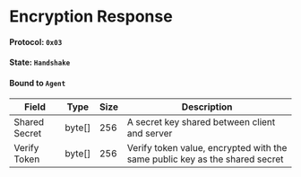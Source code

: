 # Encryption Response

#### Protocol: `0x03`

#### State: `Handshake`

#### Bound to `Agent`

| Field         | Type   | Size | Description                                                                 |
| ------------- | ------ | ---- | --------------------------------------------------------------------------- |
| Shared Secret | byte[] | 256  | A secret key shared between client and server                               |
| Verify Token  | byte[] | 256  | Verify token value, encrypted with the same public key as the shared secret |
